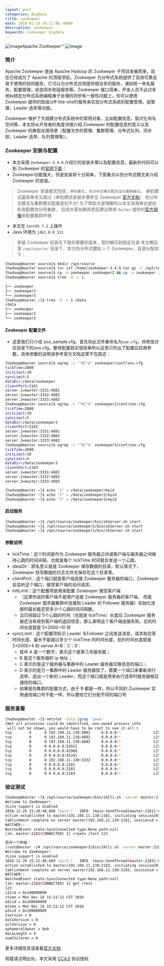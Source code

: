 ```yaml
---
layout: post
categories: Bigdata
title: zookeeper
date: 2018-01-18 16:11:08 +0800
description: zookeeper
keywords: zookeeper bigdata
---
```


![image](http://zookeeper.apache.org/images/feather_small.gif)Apache ZooKeeper™
![image](http://zookeeper.apache.org/images/zookeeper_small.gif)
### 简介

Apache Zookeeper 是由 Apache Hadoop 的 Zookeeper 子项目发展而来，现在已经成为了 Apache 的顶级项目。Zookeeper 为分布式系统提供了高效可靠且易于使用的协同服务，它可以为分布式应用提供相当多的服务，诸如统一命名服务，配置管理，状态同步和组服务等。Zookeeper 接口简单，开发人员不必过多地纠结在分布式系统编程难于处理的同步和一致性问题上，你可以使用 Zookeeper 提供的现成(off-the-shelf)服务来实现分布式系统的配置管理，组管理，Leader 选举等功能。

Zookeeper 维护了大规模分布式系统中的常用对象，比如配置信息，层次化命名空间等，本文将从开发者的角度详细介绍 Zookeeper 的配置信息的意义以及 Zookeeper 的典型应用场景（配置文件的管理、集群管理、分布式队列、同步锁、Leader 选举、队列管理等）。


### Zookeeper 安装与配置

* 本文采用 `Zookeeper-3.4.9` 介绍它的安装步骤以及配置信息，最新的代码可以到 Zookeeper 的[官网下载](http://apache.fayea.com/zookeeper/)：     
*  Zookeeper功能强大，但是安装却十分简单，下面重点以伪分布式模式来介绍 Zookeeper 的安装。


>Zookeeper 安装模式包括：`单机模式`，`伪分布式模式`和`完全的集群模式`。
>单机模式最简单本文跳过（单机模式安装步骤参见 Zeekeeper [官方文档](http://zookeeper.apache.org/doc/current/zookeeperStarted.html)）
>伪分布式模式与集群模式配置差别不大! 为了帮助大家理解所以本文采用单台虚拟机来配置伪分布集群，
>后续大家如果熟悉后建议使用 `Docker` 提供的[官方镜像](https://hub.docker.com/)来配置集群环境

- 本文在 `CentOS 7.2` 上操作
- Java 环境为 `jdk1.8.0_111`

>安装 Zookeeper 前首先下载你需要的版本，暂时解压到指定目录
本文解压至 `/opt/source/` 目录下，本次伪分布式模拟 `3` 个 Zookeeper，目录分配如下：

``` sh
[hadoop@master source]$ mkdir /opt/source
[hadoop@master source]$ tar zxf /home/zookeeper-3.4.9.tar.gz -C /opt/source
[hadoop@master source]$ cp -a zookeeper zookeeper2 && cp -a zookeeper zookeeper3
[hadoop@master source]$ tree -d -L 1
.
├── zookeeper
├── zookeeper2
└── zookeeper3
[hadoop@master ~]$ tree -d -L 1 /data
/data
├── zookeeper
├── zookeeper2
└── zookeeper3
```

#### Zookeeper 配置文件
* 这里我们只介绍 zoo_sample.cfg，首先将此文件重命名为`zoo.cfg`，并修改对应目录下的zoo.cfg。整体配置其实很简单所以这里只列出了配置后启用参数，具体参数的说明请参考官方文档这里不在叙述：

``` sh
[hadoop@master source]$ egrep -v "^#|^$" zookeeper/conf/zoo.cfg 
tickTime=2000
initLimit=10
syncLimit=5
dataDir=/data/zookeeper
clientPort=2181
server.1=master:3331:4881
server.2=master:3332:4882
server.3=master:3333:4883
[hadoop@master source]$ egrep -v "^#|^$" zookeeper2/conf/zoo.cfg 
tickTime=2000
initLimit=10
syncLimit=5
dataDir=/data/zookeeper2
clientPort=2182
server.1=master:3331:4881
server.2=master:3332:4882
server.3=master:3333:4883
[hadoop@master source]$ egrep -v "^#|^$" zookeeper3/conf/zoo.cfg 
tickTime=2000
initLimit=10
syncLimit=5
dataDir=/data/zookeeper3
clientPort=2183
server.1=master:3331:4881
server.2=master:3332:4882
server.3=master:3333:4883

[hadoop@master ~]$ echo "1" > /data/zookeeper/myid
[hadoop@master ~]$ echo "2" > /data/zookeeper2/myid
[hadoop@master ~]$ echo "3" > /data/zookeeper3/myid

```

#### 启动服务

``` sh
[hadoop@master ~]$ /opt/source/zookeeper/bin/zkServer.sh start
[hadoop@master ~]$ /opt/source/zookeeper2/bin/zkServer.sh start
[hadoop@master ~]$ /opt/source/zookeeper3/bin/zkServer.sh start
```

#### 参数说明
* tickTime：这个时间是作为 Zookeeper 服务器之间或客户端与服务器之间维持心跳的时间间隔，也就是每个 tickTime 时间就会发送一个心跳。
* dataDir：顾名思义就是 Zookeeper 保存数据的目录，默认情况下，Zookeeper 将写数据的日志文件也保存在这个目录里。
* clientPort：这个端口就是客户端连接 Zookeeper 服务器的端口，Zookeeper 会监听这个端口，接受客户端的访问请求。
* initLimit：这个配置项是用来配置 Zookeeper 接受客户端
    * （这里所说的客户端不是用户连接 Zookeeper 服务器的客户端，
  而是 Zookeeper 服务器集群中连接到 Leader 的 Follower 服务器）初始化连接时最长能忍受多少个心跳时间间隔数。
    * 当已经超过 5个心跳的时间（也就是 tickTime）长度后 Zookeeper 服务器还没有收到客户端的返回信息，那么表明这个客户端连接失败。总的时间长度就是 5*2000=10 秒
* syncLimit：这个配置项标识 Leader 与Follower 之间发送消息，请求和应答时间长度，最长不能超过多少个 tickTime 的时间长度，总的时间长度就是2*2000=4 秒
server.A=B：C：D：
    * 其中 A 是一个数字，表示这个是第几号服务器；
    * B 是这个服务器的 ip 地址；
    * C 表示的是这个服务器与集群中的 Leader 服务器交换信息的端口；
    * D 表示的是万一集群中的 Leader 服务器挂了，需要一个端口来重新进行选举，选出一个新的 Leader，而这个端口就是用来执行选举时服务器相互通信的端口。
    * 如果是伪集群的配置方式，由于 B 都是一样，所以不同的 Zookeeper 实例通信端口号不能一样，所以要给它们分配不同的端口号

### 服务查看
``` sh
[hadoop@master ~]$ netstat -tnlp |grep 'java'
(Not all processes could be identified, non-owned process info
 will not be shown, you would have to be root to see it all.)
tcp        0      0 192.168.11.130:4881     0.0.0.0:*               LISTEN      3751/java           
tcp        0      0 192.168.11.130:4882     0.0.0.0:*               LISTEN      3779/java           
tcp        0      0 192.168.11.130:4883     0.0.0.0:*               LISTEN      3820/java           
tcp        0      0 0.0.0.0:52021           0.0.0.0:*               LISTEN      3820/java           
tcp        0      0 0.0.0.0:42968           0.0.0.0:*               LISTEN      3751/java           
tcp        0      0 0.0.0.0:45241           0.0.0.0:*               LISTEN      3779/java           
tcp        0      0 192.168.11.130:3332     0.0.0.0:*               LISTEN      3779/java           
tcp        0      0 0.0.0.0:2181            0.0.0.0:*               LISTEN      3751/java           
tcp        0      0 0.0.0.0:2182            0.0.0.0:*               LISTEN      3779/java           
tcp        0      0 0.0.0.0:2183            0.0.0.0:*               LISTEN      3820/java

```

### 验证测试

``` sh
[hadoop@master ~]$ /opt/source/zookeeper/bin/zkCli.sh -server master:2181
Welcome to ZooKeeper!
JLine support is enabled
2016-12-26 15:20:48,698 [myid:] - INFO  [main-SendThread(master:2181):ClientCnxn$SendThread@876] - Socket conn
ection established to master/192.168.11.130:2181, initiating session2016-12-26 15:20:48,725 [myid:] - INFO  [main-SendThread(master:2181):ClientCnxn$SendThread@1299] - Session es
tablishment complete on server master/192.168.11.130:2181, sessionid = 0x15939ddfedb0001, negotiated timeout = 30000
WATCHER::
WatchedEvent state:SyncConnected type:None path:null
[zk: master:2181(CONNECTED) 1] create /test 123

另开一个终端：
[root@master ~]# /opt/source/zookeeper3/bin/zkCli.sh -server master:2183
Welcome to ZooKeeper!
JLine support is enabled
2016-12-26 15:21:40,669 [myid:] - INFO  [main-SendThread(master:2183):ClientCnxn$SendThread@876] - Socket conn
ection established to master/192.168.11.130:2183, initiating session2016-12-26 15:21:40,691 [myid:] - INFO  [main-SendThread(master:2183):ClientCnxn$SendThread@1299] - Session es
tablishment complete on server master/192.168.11.130:2183, sessionid = 0x35939de0e410001, negotiated timeout = 30000
WATCHER::
WatchedEvent state:SyncConnected type:None path:null
[zk: master:2183(CONNECTED) 1] get /test
123
cZxid = 0x100000009
ctime = Mon Dec 26 15:21:12 CST 2016
mZxid = 0x100000009
mtime = Mon Dec 26 15:21:12 CST 2016
pZxid = 0x100000009
cversion = 0
dataVersion = 0
aclVersion = 0
ephemeralOwner = 0x0
dataLength = 4
numChildren = 0
```

更多详细信息请查看[官方文档](http://zookeeper.apache.org/doc/r3.4.9/)


转载请注明出处，本文采用 [CC4.0](http://creativecommons.org/licenses/by-nc-nd/4.0/) 协议授权
